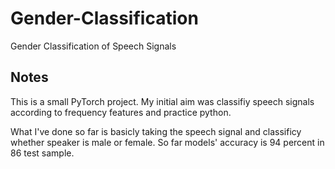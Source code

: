 # Gender-Classification
Gender Classification of Speech Signals

Notes
--------
This is a small PyTorch project. My initial aim was classifiy speech signals according to frequency features and practice python. 

What I've done so far is basicly taking the speech signal and classificy whether speaker is male or female. So far models' accuracy is 94 percent in 86 test sample.

